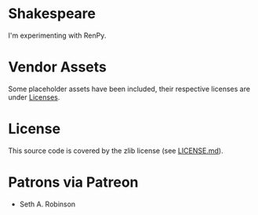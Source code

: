# Shakespeare

I'm experimenting with RenPy.

# Vendor Assets

Some placeholder assets have been included, their respective licenses are under [Licenses](Licenses/).

# License

This source code is covered by the zlib license (see [LICENSE.md](LICENSE.md)).

# Patrons via Patreon

* Seth A. Robinson
